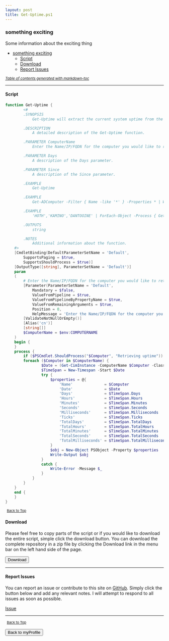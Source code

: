 ```yaml
---
layout: post
title: Get-Uptime.ps1
---
```


### something exciting

Some information about the exciting thing

- [something exciting](#something-exciting)
  - [Script](#script)
  - [Download](#download)
  - [Report Issues](#report-issues)

<small><i><a href='http://ecotrust-canada.github.io/markdown-toc/'>Table of contents generated with markdown-toc</a></i></small>

---

#### Script

```powershell
function Get-Uptime {
        <#
        .SYNOPSIS
            Get-Uptime will extract the current system uptime from the computer entered.

        .DESCRIPTION
            A detailed description of the Get-Uptime function.

        .PARAMETER ComputerName
            Enter the Name/IP/FQDN for the computer you would like to retrieve the information from or pipe in a list of computers.

        .PARAMETER Days
            A description of the Days parameter.

        .PARAMETER Since
            A description of the Since parameter.

        .EXAMPLE
            Get-Uptime

        .EXAMPLE
            Get-ADComputer -Filter { Name -like '*' } -Properties * | Where-Object -Property Name -NotLike '*AGAMAR*' | ForEach-Object -Process { Get-Uptime -ComputerName $_.Name } | Format-Table -AutoSize -Property Name,Days,Hours,Minutes

        .EXAMPLE
            'HOTH','KAMINO','DANTOOINE' | ForEach-Object -Process { Get-Uptime -ComputerName $_ } | Format-Table -AutoSize -Property Name,Days,Hours,Minutes

        .OUTPUTS
            string

        .NOTES
            Additional information about the function.
    #>
    [CmdletBinding(DefaultParameterSetName = 'Default',
        SupportsPaging = $true,
        SupportsShouldProcess = $true)]
    [OutputType([string], ParameterSetName = 'Default')]
    param
    (
        # Enter the Name/IP/FQDN for the computer you would like to retrieve the information from or pipe in a list of computers.
        [Parameter(ParameterSetName = 'Default',
            Mandatory = $false,
            ValueFromPipeline = $true,
            ValueFromPipelineByPropertyName = $true,
            ValueFromRemainingArguments = $true,
            Position = 0,
            HelpMessage = 'Enter the Name/IP/FQDN for the computer you would like to retrieve the information from or pipe in a list of computers.')]
        [ValidateNotNullOrEmpty()]
        [Alias('cn')]
        [string[]]
        $ComputerName = $env:COMPUTERNAME
    )
    begin {
    }
    process {
        if ($PSCmdlet.ShouldProcess("$Computer", "Retrieving uptime")) {
        foreach ($Computer in $ComputerName) {
                $Date = (Get-CimInstance -ComputerName $Computer -Class Win32_OperatingSystem).LastBootUpTime
                $TimeSpan = New-Timespan -Start $Date
                try {
                    $properties = @{
                        'Name'              = $Computer
                        'Date'              = $Date
                        'Days'              = $TimeSpan.Days
                        'Hours'             = $TimeSpan.Hours
                        'Minutes'           = $TimeSpan.Minutes
                        'Seconds'           = $TimeSpan.Seconds
                        'Milliseconds'      = $TimeSpan.Milliseconds
                        'Ticks'             = $TimeSpan.Ticks
                        'TotalDays'         = $TimeSpan.TotalDays
                        'TotalHours'        = $TimeSpan.TotalHours
                        'TotalMinutes'      = $TimeSpan.TotalMinutes
                        'TotalSeconds'      = $TimeSpan.TotalSeconds
                        'TotalMilliseconds' = $TimeSpan.TotalMilliseconds
                    }
                    $obj = New-Object PSObject -Property $properties
                    Write-Output $obj
                }
                catch {
                    Write-Error -Message $_
                }
            }
        }
    }
    end {
    }
}
```

<span style="font-size:11px;"><a href="#"><i class="fas fa-caret-up" aria-hidden="true" style="color: white; margin-right:5px;"></i>Back to Top</a></span>

#### Download

Please feel free to copy parts of the script or if you would like to download the entire script, simple click the download button. You can download the complete repository in a zip file by clicking the Download link in the menu bar on the left hand side of the page.

<button class="btn" type="submit" onclick="window.open('https://scripts.lukeleigh.com/powershell/functions/myProfile/Get-Uptime.ps1')">
    <i class="fa fa-cloud-download-alt">
    </i>
        Download
</button>

---

#### Report Issues

You can report an issue or contribute to this site on <a href="https://github.com/BanterBoy/scripts-blog/issues">GitHub</a>. Simply click the button below and add any relevant notes. I will attempt to respond to all issues as soon as possible.

<!-- Place this tag where you want the button to render. -->

<a class="github-button" href="https://github.com/BanterBoy/scripts-blog/issues/new?title=Get-Uptime.ps1&body=There is a problem with this function. Please find details below." data-show-count="true" aria-label="Issue BanterBoy/scripts-blog on GitHub">Issue</a>

---

<span style="font-size:11px;"><a href="#"><i class="fas fa-caret-up" aria-hidden="true" style="color: white; margin-right:5px;"></i>Back to Top</a></span>

<a href="/menu/_pages/myProfile.html">
    <button class="btn">
        <i class='fas fa-reply'>
        </i>
            Back to myProfile
    </button>
</a>

[1]: http://ecotrust-canada.github.io/markdown-toc
[2]: https://github.com/googlearchive/code-prettify
